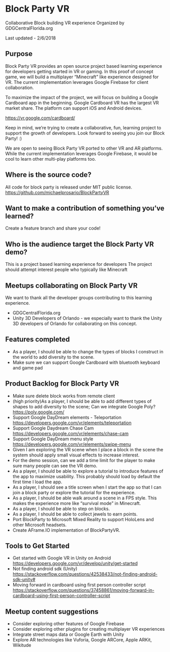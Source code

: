 # Block Party VR
Collaborative Block building VR experience
Organized by GDGCentralFlorida.org

Last updated - 2/6/2018

## Purpose

Block Party VR provides an open source project based learning experience for developers getting started in VR or gaming. In this proof of concept game, we will build a multiplayer “Minecraft” like experience designed for VR. The current implementation leverages Google Firebase for client collaboration.

To maximize the impact of the project, we will focus on building a Google Cardboard app in the beginning.   Google Cardboard VR has the largest VR market share.  The platform can support iOS and Android devices.   

https://vr.google.com/cardboard/

Keep in mind, we’re trying to create a collaborative, fun, learning project to support the growth of developers.  Look forward to seeing you join our Block Party! :)

We are open to seeing Block Party VR ported to other VR and AR platforms.   While the current implementation leverages Google Firebase, it would be cool to learn other multi-play platforms too.

## Where is the source code?

All code for block party is released under MIT public license.
https://github.com/michaelprosario/BlockPartyVR

## Want to make a contribution of something you’ve learned?  

Create a feature branch and share your code!

## Who is the audience target the Block Party VR demo?
This is a project based learning experience for developers
The project should attempt interest people who typically like Minecraft

## Meetups collaborating on Block Party VR

We want to thank all the developer groups contributing to this learning experience.
- GDGCentralFlorida.org
- Unity 3D Developers of Orlando - we especially want to thank the Unity 3D developers of Orlando for collaborating on this concept.

## Features completed
- As a player, I should be able to change the types of blocks I construct in the world to add diversity to the scene.
- Make sure we can support Google Cardboard with bluetooth keyboard and game pad

## Product Backlog for Block Party VR
- Make sure delete block works from remote client
- (high priority)As a player, I should be able to add different types of shapes to add diversity to the scene; Can we integrate Google Poly? https://poly.google.com/
- Support Google DayDream elements - Teleportation
https://developers.google.com/vr/elements/teleportation
- Support Google Daydream Chase Cam
https://developers.google.com/vr/elements/chase-cam
- Support Google DayDream menu style
https://developers.google.com/vr/elements/swipe-menu
- Given I am exploring the VR scene when I place a block in the scene the system should apply small visual effects to increase interest.
- For the demo session, can we add a time limit for the player to make sure many people can see the VR demo.
- As a player, I should be able to explore a tutorial to introduce features of the app to maximize usability.  This probably should load by default the first time I load the app.
- As a player, I should see a title screen when I start the app so that I can join a block party or explore the tutorial for the experience.
- As a player, I should be able walk around a scene in a FPS style.  This makes the experience more like “survival mode” in Minecraft.
- As a player, I should be able to step on blocks.
- As a player, I should be able to collect jewels to earn points.
- Port BlockParty to Microsoft Mixed Reality to support HoloLens and other Microsoft headsets.
- Create AFrame.IO implementation of BlockPartyVR.

## Tools to Get Started

- Get started with Google VR in Unity on Android
https://developers.google.com/vr/develop/unity/get-started
- Not finding android sdk (Unity)
https://stackoverflow.com/questions/42538433/not-finding-android-sdk-unity#
- Moving forward in cardboard using first person controller script
https://stackoverflow.com/questions/37458861/moving-forward-in-cardboard-using-first-person-controller-script

## Meetup content suggestions
- Consider exploring other features of Google Firebase 
- Consider exploring other plugins for creating multiplayer VR experiences
- Integrate street maps data or Google Earth with Unity
- Explore AR technologies like Vuforia, Google ARCore, Apple ARKit, Wikitude



